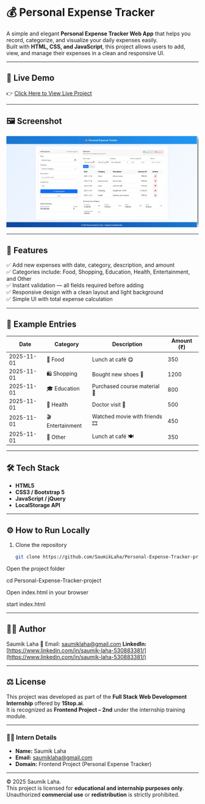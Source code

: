 # 💰 Personal Expense Tracker

A simple and elegant **Personal Expense Tracker Web App** that helps you record, categorize, and visualize your daily expenses easily.  
Built with **HTML, CSS, and JavaScript**, this project allows users to add, view, and manage their expenses in a clean and responsive UI.

---

## 🚀 Live Demo
👉 [Click Here to View Live Project](https://personal-expense-tracker-by-laha.netlify.app/)

---

## 🖼️ Screenshot

![App Screenshot](screenshot/screenshot.png)

---

## 🎯 Features

✅ Add new expenses with date, category, description, and amount  
✅ Categories include: Food, Shopping, Education, Health, Entertainment, and Other  
✅ Instant validation — all fields required before adding  
✅ Responsive design with a clean layout and light background  
✅ Simple UI with total expense calculation  

---

## 📅 Example Entries

| Date       | Category       | Description                      | Amount (₹) |
|-------------|----------------|----------------------------------|-------------|
| 2025-11-01  | 🍔 Food         | Lunch at café 😋                | 350         |
| 2025-11-01  | 🛍️ Shopping     | Bought new shoes 👟             | 1200        |
| 2025-11-01  | 🎓 Education    | Purchased course material 📘    | 800         |
| 2025-11-01  | 🏥 Health       | Doctor visit 💊                 | 500         |
| 2025-11-01  | 🎬 Entertainment| Watched movie with friends 🎞️  | 450         |
| 2025-11-01  | 💼 Other        | Lunch at café 🍽️               | 350         |

---

## 🛠️ Tech Stack
- **HTML5**
- **CSS3 / Bootstrap 5**
- **JavaScript / jQuery**
- **LocalStorage API**

---

## ⚙️ How to Run Locally

1. Clone the repository  
   ```bash
   git clone https://github.com/SaumikLaha/Personal-Expense-Tracker-project.git
Open the project folder

cd Personal-Expense-Tracker-project


Open index.html in your browser

start index.html

---

## 👨‍💻 Author

Saumik Laha
📧 Email: saumiklaha@gmail.com
**LinkedIn:** [https://www.linkedin.com/in/saumik-laha-530883381/](https://www.linkedin.com/in/saumik-laha-530883381/)  

---

## ⚖️ License

This project was developed as part of the **Full Stack Web Development Internship** offered by **1Stop.ai**.  
It is recognized as **Frontend Project – 2nd** under the internship training module.

---

### 🧑‍💻 Intern Details
- **Name:** Saumik Laha  
- **Email:** [saumiklaha@gmail.com](mailto:saumiklaha@gmail.com)  
- **Domain:** Frontend Project (Personal Expense Tracker) 

---

© 2025 Saumik Laha.  
This project is licensed for **educational and internship purposes only**.  
Unauthorized **commercial use** or **redistribution** is strictly prohibited.
